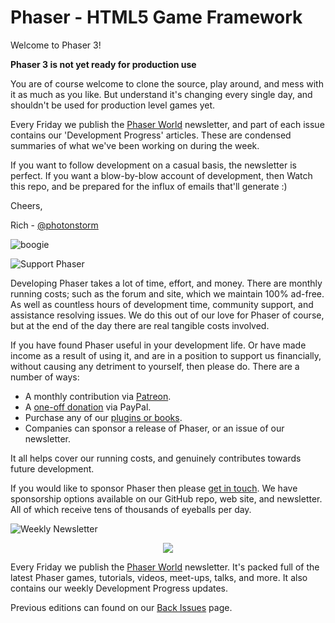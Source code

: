 # Phaser - HTML5 Game Framework

Welcome to Phaser 3!

**Phaser 3 is not yet ready for production use**

You are of course welcome to clone the source, play around, and mess with it as much as you like. But understand it's changing every single day, and shouldn't be used for production level games yet.

Every Friday we publish the [Phaser World](http://phaser.io/community/newsletter) newsletter, and part of each issue contains our 'Development Progress' articles. These are condensed summaries of what we've been working on during the week.

If you want to follow development on a casual basis, the newsletter is perfect. If you want a blow-by-blow account of development, then Watch this repo, and be prepared for the influx of emails that'll generate :)

Cheers,

Rich - [@photonstorm](https://twitter.com/photonstorm)

![boogie](http://www.phaser.io/images/spacedancer.gif)

<a name="support"></a>
![Support Phaser](http://phaser.io/images/github/div-support-phaser.png "Support Phaser")

Developing Phaser takes a lot of time, effort, and money. There are monthly running costs; such as the forum and site, which we maintain 100% ad-free. As well as countless hours of development time, community support, and assistance resolving issues. We do this out of our love for Phaser of course, but at the end of the day there are real tangible costs involved.

If you have found Phaser useful in your development life. Or have made income as a result of using it, and are in a position to support us financially, without causing any detriment to yourself, then please do. There are a number of ways:

* A monthly contribution via [Patreon](https://www.patreon.com/photonstorm). 
* A [one-off donation](http://phaser.io/community/donate) via PayPal.
* Purchase any of our [plugins or books](http://phaser.io/shop).
* Companies can sponsor a release of Phaser, or an issue of our newsletter.
 
It all helps cover our running costs, and genuinely contributes towards future development.

If you would like to sponsor Phaser then please [get in touch](mailto:support@phaser.io). We have sponsorship options available on our GitHub repo, web site, and newsletter. All of which receive tens of thousands of eyeballs per day.

![Weekly Newsletter](http://phaser.io/images/github/div-newsletter.png "Weekly Newsletter")
<a name="newsletter"></a>

<div align="center"><img src="http://phaser.io/images/github/phaser-world.png"></div>

Every Friday we publish the [Phaser World](http://phaser.io/community/newsletter) newsletter. It's packed full of the latest Phaser games, tutorials, videos, meet-ups, talks, and more. It also contains our weekly Development Progress updates.

Previous editions can found on our [Back Issues](http://phaser.io/community/backissues) page.
